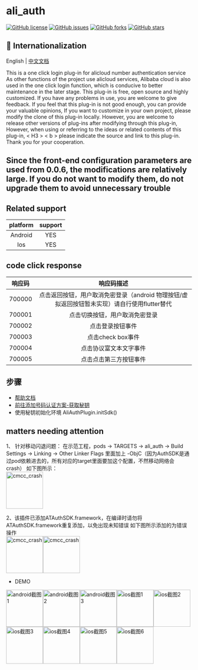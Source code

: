 # ali_auth

[![GitHub license](https://img.shields.io/github/license/CodeGather/flutter_ali_auth)](https://github.com/CodeGather/flutter_ali_auth/blob/master/LICENSE)
[![GitHub issues](https://img.shields.io/github/issues/CodeGather/flutter_ali_auth?style=social)](https://github.com/CodeGather/flutter_ali_auth/issues)
[![GitHub forks](https://img.shields.io/github/forks/CodeGather/flutter_ali_auth?style=social)](https://github.com/CodeGather/flutter_ali_auth/network)
[![GitHub stars](https://img.shields.io/github/stars/CodeGather/flutter_ali_auth?style=social)](https://github.com/CodeGather/flutter_ali_auth/stargazers)

## :large_blue_circle: Internationalization

English | [中文文档](README_zh.md)

This is a one click login plug-in for alicloud number authentication service
As other functions of the project use alicloud services, Alibaba cloud is also used in the one click login function, which is conducive to better maintenance in the later stage.
This plug-in is free, open source and highly customized. If you have any problems in use, you are welcome to give feedback. If you feel that this plug-in is not good enough, you can provide your valuable opinions,
If you want to customize in your own project, please modify the clone of this plug-in locally. However, you are welcome to release other versions of plug-ins after modifying through this plug-in,
However, when using or referring to the ideas or related contents of this plug-in, < H3 > < b > please indicate the source and link to this plug-in. Thank you for your cooperation. </b></h3>

## Since the front-end configuration parameters are used from 0.0.6, the modifications are relatively large. If you do not want to modify them, do not upgrade them to avoid unnecessary trouble

## Related support

|    platform  | support  |
| :------:|:----:|
| Android  | YES |
| Ios      | YES |

## code click response

|    响应码  | 响应码描述  |
| :--------:|:----------:|
| 700000    | 点击返回按钮，⽤户取消免密登录（android 物理按钮/虚拟返回按钮暂未实现）请自行使用flutter替代 |
| 700001    | 点击切换按钮，⽤户取消免密登录 |
| 700002    | 点击登录按钮事件 |
| 700003    | 点击check box事件 |
| 700004    | 点击协议富⽂本⽂字事件 |
| 700005    | 点击点击第三方按钮事件 |

## 步骤

- [帮助文档](https://help.aliyun.com/product/75010.html)
- [前往添加号码认证方案-获取秘钥](https://dypns.console.aliyun.com/?spm=5176.12818093.favorites.ddypns.488716d0ttKe13#/)
- 使用秘钥初始化环境 AliAuthPlugin.initSdk()

## matters needing attention

1、 针对移动闪退问题：
在示范工程，pods -> TARGETS -> ali_auth -> Build Settings -> Linking -> Other Linker Flags 里面加上 -ObjC（因为AuthSDK是通过pod依赖进去的，所有对应的target里面要加这个配置，不然移动网络会crash）
如下图所示：  
<img src="https://raw.githubusercontent.com/CodeGather/flutter_ali_auth/master/screenshot/error_add.jpg" alt="cmcc_crash" width="100">

2、该插件已添加ATAuthSDK.framework，在编译时请勿将ATAuthSDK.framework重复添加，以免出现未知错误
如下图所示添加的为错误操作  
<img src="https://raw.githubusercontent.com/CodeGather/flutter_ali_auth/master/screenshot/error_add.jpg" alt="cmcc_crash" width="100"><img src="https://raw.githubusercontent.com/CodeGather/flutter_ali_auth/master/screenshot/error_add2.png" alt="cmcc_crash" width="100">
  
- DEMO
  
<img src="https://raw.githubusercontent.com/CodeGather/flutter_ali_auth/master/screenshot/WechatIMG7.jpeg" alt="android截图1" width="100"><img src="https://raw.githubusercontent.com/CodeGather/flutter_ali_auth/master/screenshot/WechatIMG6.jpeg" alt="android截图2" width="100"><img src="https://raw.githubusercontent.com/CodeGather/flutter_ali_auth/master/screenshot/WechatIMG5.jpeg" alt="android截图3" width="100"><img src="https://raw.githubusercontent.com/CodeGather/flutter_ali_auth/master/screenshot/IMG_4172.PNG" alt="ios截图1" width="100"><img src="https://raw.githubusercontent.com/CodeGather/flutter_ali_auth/master/screenshot/IMG_4173.PNG" alt="ios截图2" width="100"><img src="https://raw.githubusercontent.com/CodeGather/flutter_ali_auth/master/screenshot/IMG_4174.PNG" alt="ios截图3" width="100"><img src="https://raw.githubusercontent.com/CodeGather/flutter_ali_auth/master/screenshot/IMG_0456.PNG" alt="ios截图4" width="100"><img src="https://raw.githubusercontent.com/CodeGather/flutter_ali_auth/master/screenshot/IMG_0457.PNG" alt="ios截图5" width="100"><img src="https://raw.githubusercontent.com/CodeGather/flutter_ali_auth/master/screenshot/IMG_4228.PNG" alt="ios截图6" width="100">
